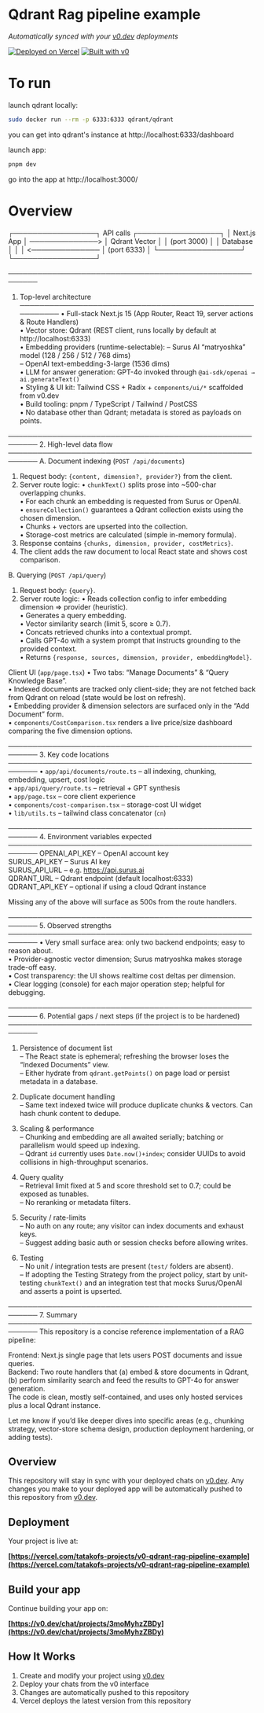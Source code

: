 # Qdrant Rag pipeline example

*Automatically synced with your [v0.dev](https://v0.dev) deployments*

[![Deployed on Vercel](https://img.shields.io/badge/Deployed%20on-Vercel-black?style=for-the-badge&logo=vercel)](https://vercel.com/tatakofs-projects/v0-qdrant-rag-pipeline-example)
[![Built with v0](https://img.shields.io/badge/Built%20with-v0.dev-black?style=for-the-badge)](https://v0.dev/chat/projects/3moMyhzZBDy)


# To run 

launch qdrant locally:

```bash
sudo docker run --rm -p 6333:6333 qdrant/qdrant
```
you can get into qdrant's instance at http://localhost:6333/dashboard

launch app:

```bash
pnpm dev
```

go into the app at http://localhost:3000/





# Overview

┌─────────────────┐    API calls    ┌─────────────────┐
│   Next.js App   │ ──────────────> │  Qdrant Vector  │
│  (port 3000)    │                 │  Database       │
│                 │ <────────────── │  (port 6333)    │
└─────────────────┘                 └─────────────────┘


────────────────────────────────────────────────────────
1. Top-level architecture
────────────────────────────────────────────────────────
• Full-stack Next.js 15 (App Router, React 19, server actions & Route Handlers)  
• Vector store: Qdrant (REST client, runs locally by default at http://localhost:6333)  
• Embedding providers (runtime-selectable):
  – Surus AI “matryoshka” model (128 / 256 / 512 / 768 dims)  
  – OpenAI text-embedding-3-large (1536 dims)  
• LLM for answer generation: GPT-4o invoked through `@ai-sdk/openai → ai.generateText()`  
• Styling & UI kit: Tailwind CSS + Radix + `components/ui/*` scaffolded from v0.dev  
• Build tooling: pnpm / TypeScript / Tailwind / PostCSS  
• No database other than Qdrant; metadata is stored as payloads on points.

────────────────────────────────────────────────────────
2. High-level data flow
────────────────────────────────────────────────────────
A. Document indexing (`POST /api/documents`)
   1. Request body: `{content, dimension?, provider?}` from the client.  
   2. Server route logic:
      • `chunkText()` splits prose into ~500-char overlapping chunks.  
      • For each chunk an embedding is requested from Surus or OpenAI.  
      • `ensureCollection()` guarantees a Qdrant collection exists using the chosen dimension.  
      • Chunks + vectors are upserted into the collection.  
      • Storage-cost metrics are calculated (simple in-memory formula).  
   3. Response contains `{chunks, dimension, provider, costMetrics}`.  
   4. The client adds the raw document to local React state and shows cost comparison.

B. Querying (`POST /api/query`)
   1. Request body: `{query}`.  
   2. Server route logic:
      • Reads collection config to infer embedding dimension ⇒ provider (heuristic).  
      • Generates a query embedding.  
      • Vector similarity search (limit 5, score ≥ 0.7).  
      • Concats retrieved chunks into a contextual prompt.  
      • Calls GPT-4o with a system prompt that instructs grounding to the provided context.  
      • Returns `{response, sources, dimension, provider, embeddingModel}`.

Client UI (`app/page.tsx`)
   • Two tabs: “Manage Documents” & “Query Knowledge Base”.  
   • Indexed documents are tracked only client-side; they are not fetched back from Qdrant on reload (state would be lost on refresh).  
   • Embedding provider & dimension selectors are surfaced only in the “Add Document” form.  
   • `components/CostComparison.tsx` renders a live price/size dashboard comparing the five dimension options.

────────────────────────────────────────────────────────
3. Key code locations
────────────────────────────────────────────────────────
• `app/api/documents/route.ts` – all indexing, chunking, embedding, upsert, cost logic  
• `app/api/query/route.ts`     – retrieval + GPT synthesis  
• `app/page.tsx`               – core client experience  
• `components/cost-comparison.tsx` – storage-cost UI widget  
• `lib/utils.ts`               – tailwind class concatenator (`cn`)  

────────────────────────────────────────────────────────
4. Environment variables expected
────────────────────────────────────────────────────────
OPENAI_API_KEY          – OpenAI account key  
SURUS_API_KEY           – Surus AI key  
SURUS_API_URL           – e.g. https://api.surus.ai  
QDRANT_URL              – Qdrant endpoint (default localhost:6333)  
QDRANT_API_KEY          – optional if using a cloud Qdrant instance  

Missing any of the above will surface as 500s from the route handlers.

────────────────────────────────────────────────────────
5. Observed strengths
────────────────────────────────────────────────────────
• Very small surface area: only two backend endpoints; easy to reason about.  
• Provider-agnostic vector dimension; Surus matryoshka makes storage trade-off easy.  
• Cost transparency: the UI shows realtime cost deltas per dimension.  
• Clear logging (console) for each major operation step; helpful for debugging.

────────────────────────────────────────────────────────
6. Potential gaps / next steps (if the project is to be hardened)
────────────────────────────────────────────────────────
1. Persistence of document list  
   – The React state is ephemeral; refreshing the browser loses the “Indexed Documents” view.  
   – Either hydrate from `qdrant.getPoints()` on page load or persist metadata in a database.

2. Duplicate document handling  
   – Same text indexed twice will produce duplicate chunks & vectors. Can hash chunk content to dedupe.

3. Scaling & performance  
   – Chunking and embedding are all awaited serially; batching or parallelism would speed up indexing.  
   – Qdrant `id` currently uses `Date.now()+index`; consider UUIDs to avoid collisions in high-throughput scenarios.

4. Query quality  
   – Retrieval limit fixed at 5 and score threshold set to 0.7; could be exposed as tunables.  
   – No reranking or metadata filters.

5. Security / rate-limits  
   – No auth on any route; any visitor can index documents and exhaust keys.  
   – Suggest adding basic auth or session checks before allowing writes.

6. Testing  
   – No unit / integration tests are present (`test/` folders are absent).  
   – If adopting the Testing Strategy from the project policy, start by unit-testing `chunkText()` and an integration test that mocks Surus/OpenAI and asserts a point is upserted.

────────────────────────────────────────────────────────
7. Summary
────────────────────────────────────────────────────────
This repository is a concise reference implementation of a RAG pipeline:

Frontend: Next.js single page that lets users POST documents and issue queries.  
Backend: Two route handlers that (a) embed & store documents in Qdrant, (b) perform similarity search and feed the results to GPT-4o for answer generation.  
The code is clean, mostly self-contained, and uses only hosted services plus a local Qdrant instance.  

Let me know if you’d like deeper dives into specific areas (e.g., chunking strategy, vector-store schema design, production deployment hardening, or adding tests).























## Overview

This repository will stay in sync with your deployed chats on [v0.dev](https://v0.dev).
Any changes you make to your deployed app will be automatically pushed to this repository from [v0.dev](https://v0.dev).

## Deployment

Your project is live at:

**[https://vercel.com/tatakofs-projects/v0-qdrant-rag-pipeline-example](https://vercel.com/tatakofs-projects/v0-qdrant-rag-pipeline-example)**

## Build your app

Continue building your app on:

**[https://v0.dev/chat/projects/3moMyhzZBDy](https://v0.dev/chat/projects/3moMyhzZBDy)**

## How It Works

1. Create and modify your project using [v0.dev](https://v0.dev)
2. Deploy your chats from the v0 interface
3. Changes are automatically pushed to this repository
4. Vercel deploys the latest version from this repository
